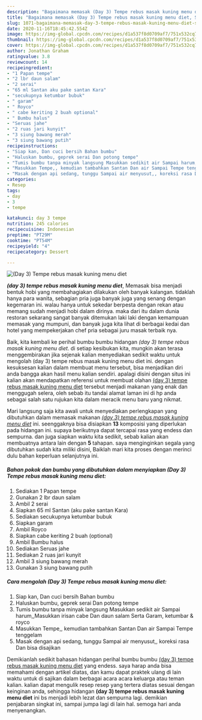 ```yaml
---
description: "Bagaimana memasak (Day 3) Tempe rebus masak kuning menu diet, Sempurna"
title: "Bagaimana memasak (Day 3) Tempe rebus masak kuning menu diet, Sempurna"
slug: 1071-bagaimana-memasak-day-3-tempe-rebus-masak-kuning-menu-diet-sempurna
date: 2020-11-16T18:45:42.554Z
image: https://img-global.cpcdn.com/recipes/d1a537f8d0709af7/751x532cq70/day-3-tempe-rebus-masak-kuning-menu-diet-foto-resep-utama.jpg
thumbnail: https://img-global.cpcdn.com/recipes/d1a537f8d0709af7/751x532cq70/day-3-tempe-rebus-masak-kuning-menu-diet-foto-resep-utama.jpg
cover: https://img-global.cpcdn.com/recipes/d1a537f8d0709af7/751x532cq70/day-3-tempe-rebus-masak-kuning-menu-diet-foto-resep-utama.jpg
author: Jonathan Graham
ratingvalue: 3.8
reviewcount: 14
recipeingredient:
- "1 Papan tempe"
- "2 lbr daun salam"
- "2 serai"
- "65 ml Santan aku pake santan Kara"
- "secukupnya ketumbar bubuk"
- " garam"
- " Royco"
- " cabe keriting 2 buah optional"
- " Bumbu halus"
- "Seruas jahe"
- "2 ruas jari kunyit"
- "3 siung bawang merah"
- "3 siung bawang putih"
recipeinstructions:
- "Siap kan, Dan cuci bersih Bahan bumbu"
- "Haluskan bumbu, geprek serai Dan potong tempe"
- "Tumis bumbu tanpa minyak langsung Masukkan sedikit air Sampai harum,,Masukkan irisan cabe Dan daun salam Serta Garam, ketumbar &amp; royco"
- "Masukkan Tempe,, kemudian tambahkan Santan Dan air Sampai Tempe tenggelam"
- "Masak dengan api sedang, tunggu Sampai air menyusut,, koreksi rasa Dan bisa disajikan"
categories:
- Resep
tags:
- day
- 3
- tempe

katakunci: day 3 tempe 
nutrition: 245 calories
recipecuisine: Indonesian
preptime: "PT29M"
cooktime: "PT54M"
recipeyield: "4"
recipecategory: Dessert

---
```



![(Day 3) Tempe rebus masak kuning menu diet](https://img-global.cpcdn.com/recipes/d1a537f8d0709af7/751x532cq70/day-3-tempe-rebus-masak-kuning-menu-diet-foto-resep-utama.jpg)

<b><i>(day 3) tempe rebus masak kuning menu diet</i></b>, Memasak bisa menjadi bentuk hobi yang membahagiakan dilakukan oleh banyak kalangan. tidaklah hanya para wanita, sebagian pria juga banyak juga yang senang dengan kegemaran ini. walau hanya untuk sekedar berpesta dengan rekan atau memang sudah menjadi hobi dalam dirinya. maka dari itu dalam dunia restoran sekarang sangat banyak ditemukan laki laki dengan kemampuan memasak yang mumpuni, dan banyak juga kita lihat di berbagai kedai dan hotel yang mempekerjakan chef pria sebagai juru masak terbaik nya.

Baik, kita kembali ke perihal bumbu bumbu hidangan <i>(day 3) tempe rebus masak kuning menu diet</i>. di setiap kesibukan kita, mungkin akan terasa menggembirakan jika sejenak kalian menyediakan sedikit waktu untuk mengolah (day 3) tempe rebus masak kuning menu diet ini. dengan kesuksesan kalian dalam membuat menu tersebut, bisa menjadikan diri anda bangga akan hasil menu kalian sendiri. apalagi disini dengan situs ini kalian akan mendapatkan referensi untuk membuat olahan <u>(day 3) tempe rebus masak kuning menu diet</u> tersebut menjadi makanan yang enak dan menggugah selera, oleh sebab itu tandai alamat laman ini di hp anda sebagai salah satu rujukan kita dalam meracik menu baru yang nikmat.




Mari langsung saja kita awali untuk menyediakan perlengkapan yang dibutuhkan dalam memasak makanan <u><i>(day 3) tempe rebus masak kuning menu diet</i></u> ini. seenggaknya bisa disiapkan <b>13</b> komposisi yang diperlukan pada hidangan ini. supaya berikutnya dapat tercapai rasa yang endess dan sempurna. dan juga siapkan waktu kita sedikit, sebab kalian akan membuatnya antara lain dengan <b>5</b> tahapan. saya menginginkan segala yang dibutuhkan sudah kita miliki disini, Baiklah mari kita proses dengan merinci dulu bahan keperluan selanjutnya ini.

<!--inarticleads1-->

##### Bahan pokok dan bumbu yang dibutuhkan dalam menyiapkan (Day 3) Tempe rebus masak kuning menu diet:

1. Sediakan 1 Papan tempe
1. Gunakan 2 lbr daun salam
1. Ambil 2 serai
1. Siapkan 65 ml Santan (aku pake santan Kara)
1. Sediakan secukupnya ketumbar bubuk
1. Siapkan  garam
1. Ambil  Royco
1. Siapkan  cabe keriting 2 buah (optional)
1. Ambil  Bumbu halus
1. Sediakan Seruas jahe
1. Sediakan 2 ruas jari kunyit
1. Ambil 3 siung bawang merah
1. Gunakan 3 siung bawang putih




<!--inarticleads2-->

##### Cara mengolah (Day 3) Tempe rebus masak kuning menu diet:

1. Siap kan, Dan cuci bersih Bahan bumbu
1. Haluskan bumbu, geprek serai Dan potong tempe
1. Tumis bumbu tanpa minyak langsung Masukkan sedikit air Sampai harum,,Masukkan irisan cabe Dan daun salam Serta Garam, ketumbar &amp; royco
1. Masukkan Tempe,, kemudian tambahkan Santan Dan air Sampai Tempe tenggelam
1. Masak dengan api sedang, tunggu Sampai air menyusut,, koreksi rasa Dan bisa disajikan




Demikianlah sedikit bahasan hidangan perihal bumbu bumbu <u>(day 3) tempe rebus masak kuning menu diet</u> yang endess. saya harap anda bisa memahami dengan artikel diatas, dan kamu dapat praktek ulang di lain waktu untuk di sajikan dalam berbagai acara acara keluarga atau teman kalian. kalian dapat mengulik resep resep yang tertera diatas sesuai dengan keinginan anda, sehingga hidangan <b>(day 3) tempe rebus masak kuning menu diet</b> ini bs menjadi lebih lezat dan sempurna lagi. demikian penjabaran singkat ini, sampai jumpa lagi di lain hal. semoga hari anda menyenangkan.
